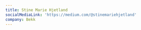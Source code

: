 ```yaml
---
title: Stine Marie Hjetland
socialMediaLink: 'https://medium.com/@stinemariehjetland'
company: Bekk
---
```


